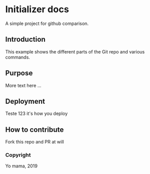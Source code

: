 # Initializer docs

A simple project for github comparison.

## Introduction
This example shows the different parts of the Git repo and various commands.

## Purpose

More text here ...

## Deployment

Teste 123
it's how you deploy

## How to contribute
Fork this repo and PR at will

### Copyright
Yo mama, 2019